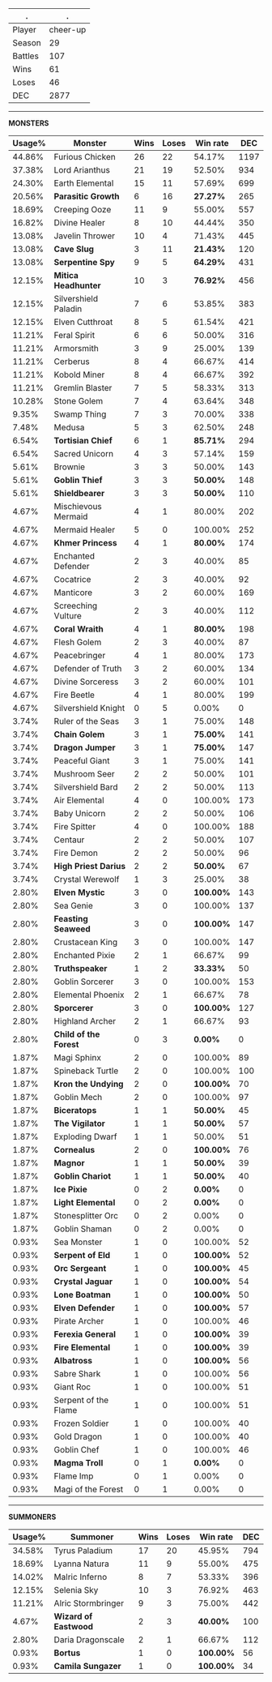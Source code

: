 .|.
|-|-
Player|cheer-up
Season|29
Battles|107
Wins|61
Loses|46
DEC|2877

---
**MONSTERS**

Usage%|Monster|Wins|Loses|Win rate|DEC|
-|-|-|-|-|-|
44.86%|Furious Chicken|26|22|54.17%|1197|
37.38%|Lord Arianthus|21|19|52.50%|934|
24.30%|Earth Elemental|15|11|57.69%|699|
20.56%|**Parasitic Growth**|6|16|**27.27%**|265|
18.69%|Creeping Ooze|11|9|55.00%|557|
16.82%|Divine Healer|8|10|44.44%|350|
13.08%|Javelin Thrower|10|4|71.43%|445|
13.08%|**Cave Slug**|3|11|**21.43%**|120|
13.08%|**Serpentine Spy**|9|5|**64.29%**|431|
12.15%|**Mitica Headhunter**|10|3|**76.92%**|456|
12.15%|Silvershield Paladin|7|6|53.85%|383|
12.15%|Elven Cutthroat|8|5|61.54%|421|
11.21%|Feral Spirit|6|6|50.00%|316|
11.21%|Armorsmith|3|9|25.00%|139|
11.21%|Cerberus|8|4|66.67%|414|
11.21%|Kobold Miner|8|4|66.67%|392|
11.21%|Gremlin Blaster|7|5|58.33%|313|
10.28%|Stone Golem|7|4|63.64%|348|
9.35%|Swamp Thing|7|3|70.00%|338|
7.48%|Medusa|5|3|62.50%|248|
6.54%|**Tortisian Chief**|6|1|**85.71%**|294|
6.54%|Sacred Unicorn|4|3|57.14%|159|
5.61%|Brownie|3|3|50.00%|143|
5.61%|**Goblin Thief**|3|3|**50.00%**|148|
5.61%|**Shieldbearer**|3|3|**50.00%**|110|
4.67%|Mischievous Mermaid|4|1|80.00%|202|
4.67%|Mermaid Healer|5|0|100.00%|252|
4.67%|**Khmer Princess**|4|1|**80.00%**|174|
4.67%|Enchanted Defender|2|3|40.00%|85|
4.67%|Cocatrice|2|3|40.00%|92|
4.67%|Manticore|3|2|60.00%|169|
4.67%|Screeching Vulture|2|3|40.00%|112|
4.67%|**Coral Wraith**|4|1|**80.00%**|198|
4.67%|Flesh Golem|2|3|40.00%|87|
4.67%|Peacebringer|4|1|80.00%|173|
4.67%|Defender of Truth|3|2|60.00%|134|
4.67%|Divine Sorceress|3|2|60.00%|101|
4.67%|Fire Beetle|4|1|80.00%|199|
4.67%|Silvershield Knight|0|5|0.00%|0|
3.74%|Ruler of the Seas|3|1|75.00%|148|
3.74%|**Chain Golem**|3|1|**75.00%**|141|
3.74%|**Dragon Jumper**|3|1|**75.00%**|147|
3.74%|Peaceful Giant|3|1|75.00%|141|
3.74%|Mushroom Seer|2|2|50.00%|101|
3.74%|Silvershield Bard|2|2|50.00%|113|
3.74%|Air Elemental|4|0|100.00%|173|
3.74%|Baby Unicorn|2|2|50.00%|106|
3.74%|Fire Spitter|4|0|100.00%|188|
3.74%|Centaur|2|2|50.00%|107|
3.74%|Fire Demon|2|2|50.00%|96|
3.74%|**High Priest Darius**|2|2|**50.00%**|67|
3.74%|Crystal Werewolf|1|3|25.00%|38|
2.80%|**Elven Mystic**|3|0|**100.00%**|143|
2.80%|Sea Genie|3|0|100.00%|137|
2.80%|**Feasting Seaweed**|3|0|**100.00%**|147|
2.80%|Crustacean King|3|0|100.00%|147|
2.80%|Enchanted Pixie|2|1|66.67%|99|
2.80%|**Truthspeaker**|1|2|**33.33%**|50|
2.80%|Goblin Sorcerer|3|0|100.00%|153|
2.80%|Elemental Phoenix|2|1|66.67%|78|
2.80%|**Sporcerer**|3|0|**100.00%**|127|
2.80%|Highland Archer|2|1|66.67%|93|
2.80%|**Child of the Forest**|0|3|**0.00%**|0|
1.87%|Magi Sphinx|2|0|100.00%|89|
1.87%|Spineback Turtle|2|0|100.00%|100|
1.87%|**Kron the Undying**|2|0|**100.00%**|70|
1.87%|Goblin Mech|2|0|100.00%|97|
1.87%|**Biceratops**|1|1|**50.00%**|45|
1.87%|**The Vigilator**|1|1|**50.00%**|57|
1.87%|Exploding Dwarf|1|1|50.00%|51|
1.87%|**Cornealus**|2|0|**100.00%**|76|
1.87%|**Magnor**|1|1|**50.00%**|39|
1.87%|**Goblin Chariot**|1|1|**50.00%**|40|
1.87%|**Ice Pixie**|0|2|**0.00%**|0|
1.87%|**Light Elemental**|0|2|**0.00%**|0|
1.87%|Stonesplitter Orc|0|2|0.00%|0|
1.87%|Goblin Shaman|0|2|0.00%|0|
0.93%|Sea Monster|1|0|100.00%|52|
0.93%|**Serpent of Eld**|1|0|**100.00%**|52|
0.93%|**Orc Sergeant**|1|0|**100.00%**|45|
0.93%|**Crystal Jaguar**|1|0|**100.00%**|54|
0.93%|**Lone Boatman**|1|0|**100.00%**|50|
0.93%|**Elven Defender**|1|0|**100.00%**|57|
0.93%|Pirate Archer|1|0|100.00%|46|
0.93%|**Ferexia General**|1|0|**100.00%**|39|
0.93%|**Fire Elemental**|1|0|**100.00%**|39|
0.93%|**Albatross**|1|0|**100.00%**|56|
0.93%|Sabre Shark|1|0|100.00%|56|
0.93%|Giant Roc|1|0|100.00%|51|
0.93%|Serpent of the Flame|1|0|100.00%|51|
0.93%|Frozen Soldier|1|0|100.00%|40|
0.93%|Gold Dragon|1|0|100.00%|40|
0.93%|Goblin Chef|1|0|100.00%|46|
0.93%|**Magma Troll**|0|1|**0.00%**|0|
0.93%|Flame Imp|0|1|0.00%|0|
0.93%|Magi of the Forest|0|1|0.00%|0|

---
**SUMMONERS**

Usage%|Summoner|Wins|Loses|Win rate|DEC|
-|-|-|-|-|-|
34.58%|Tyrus Paladium|17|20|45.95%|794|
18.69%|Lyanna Natura|11|9|55.00%|475|
14.02%|Malric Inferno|8|7|53.33%|396|
12.15%|Selenia Sky|10|3|76.92%|463|
11.21%|Alric Stormbringer|9|3|75.00%|442|
4.67%|**Wizard of Eastwood**|2|3|**40.00%**|100|
2.80%|Daria Dragonscale|2|1|66.67%|112|
0.93%|**Bortus**|1|0|**100.00%**|56|
0.93%|**Camila Sungazer**|1|0|**100.00%**|34|
